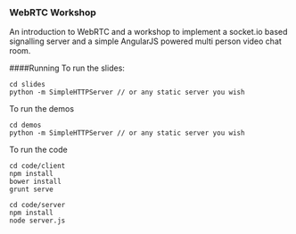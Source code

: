 ### WebRTC Workshop

An introduction to WebRTC and a workshop to implement a socket.io based signalling server and a simple AngularJS powered multi person video chat room.

####Running
To run the slides:

    cd slides
    python -m SimpleHTTPServer // or any static server you wish

To run the demos

    cd demos
    python -m SimpleHTTPServer // or any static server you wish
    
To run the code

	cd code/client
	npm install
	bower install
	grunt serve
	
	cd code/server
	npm install
	node server.js